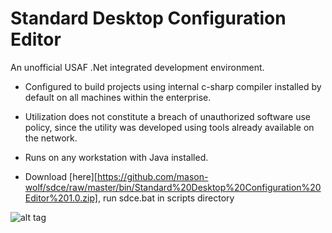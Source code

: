 # Standard Desktop Configuration Editor

An unofficial USAF .Net integrated development environment.

- Configured to build projects using internal c-sharp compiler installed by default on all machines within the enterprise.

- Utilization does not constitute a breach of unauthorized software use policy, since the utility was developed using tools already available on the network.

- Runs on any workstation with Java installed.

- Download [here][https://github.com/mason-wolf/sdce/raw/master/bin/Standard%20Desktop%20Configuration%20Editor%201.0.zip], run sdce.bat in scripts directory

![alt tag](https://github.com/mason-wolf/sdce/blob/master/resources/screenshot.png)

